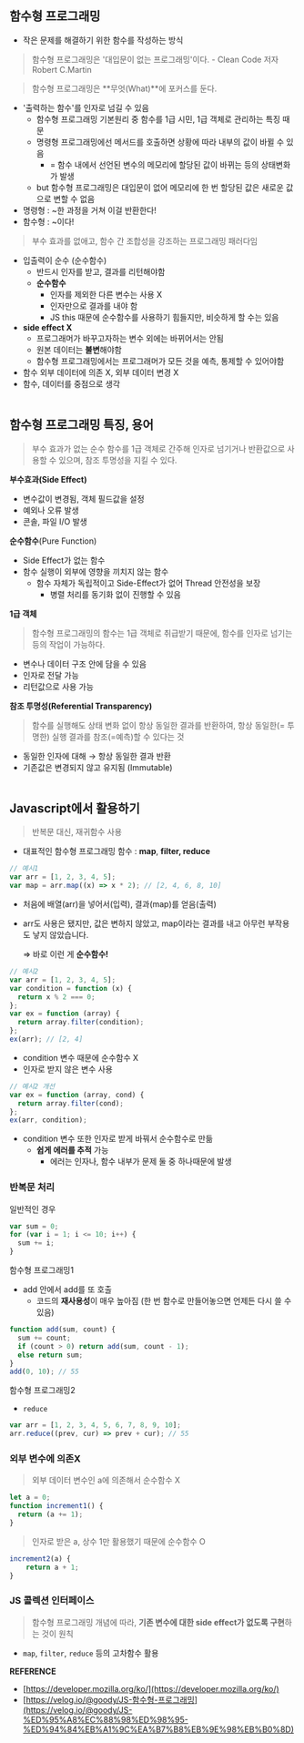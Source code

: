 ## 함수형 프로그래밍

- 작은 문제를 해결하기 위한 함수를 작성하는 방식

> 함수형 프로그래밍은 '대입문이 없는 프로그래밍'이다. - Clean Code 저자 Robert C.Martin

> 함수형 프로그래밍은 **무엇(What)**에 포커스를 둔다.

- '출력하는 함수'를 인자로 넘길 수 있음
  - 함수형 프로그래밍 기본원리 중 함수를 1급 시민, 1급 객체로 관리하는 특징 때문
  - 명령형 프로그래밍에선 메서드를 호출하면 상황에 따라 내부의 값이 바뀔 수 있음
    - = 함수 내에서 선언된 변수의 메모리에 할당된 값이 바뀌는 등의 상태변화가 발생
  - but 함수형 프로그래밍은 대입문이 없어 메모리에 한 번 할당된 값은 새로운 값으로 변할 수 없음
- 명령형 : ~한 과정을 거쳐 이걸 반환한다!
- 함수형 : ~이다!

> 부수 효과를 없애고, 함수 간 조합성을 강조하는 프로그래밍 패러다임

- 입출력이 순수 (순수함수)
  - 반드시 인자를 받고, 결과를 리턴해야함
  - **순수함수**
    - 인자를 제외한 다른 변수는 사용 X
    - 인자만으로 결과를 내야 함
    - JS this 때문에 순수함수를 사용하기 힘들지만, 비슷하게 할 수는 있음
- **side effect X**
  - 프로그래머가 바꾸고자하는 변수 외에는 바뀌어서는 안됨
  - 원본 데이터는 **불변**해야함
  - 함수형 프로그래밍에서는 프로그래머가 모든 것을 예측, 통제할 수 있어야함
- 함수 외부 데이터에 의존 X, 외부 데이터 변경 X
- 함수, 데이터를 중점으로 생각
  <br>
  <br>

## **함수형 프로그래밍 특징, 용어**

> 부수 효과가 없는 순수 함수를 1급 객체로 간주해 인자로 넘기거나 반환값으로 사용할 수 있으며, 참조 투명성을 지킬 수 있다.

**부수효과(Side Effect)**

- 변수값이 변경됨, 객체 필드값을 설정
- 예외나 오류 발생
- 콘솔, 파일 I/O 발생

**순수함수**(Pure Function)

- Side Effect가 없는 함수
- 함수 실행이 외부에 영향을 끼치지 않는 함수
  - 함수 자체가 독립적이고 Side-Effect가 없어 Thread 안전성을 보장
    - 병렬 처리를 동기화 없이 진행할 수 있음

**1급 객체**

> 함수형 프로그래밍의 함수는 1급 객체로 취급받기 때문에, 함수를 인자로 넘기는 등의 작업이 가능하다.

- 변수나 데이터 구조 안에 담을 수 있음
- 인자로 전달 가능
- 리턴값으로 사용 가능

**참조 투명성(Referential Transparency)**

> 함수를 실행해도 상태 변화 없이 항상 동일한 결과를 반환하여,
> 항상 동일한(= 투명한) 실행 결과를 참조(=예측)할 수 있다는 것

- 동일한 인자에 대해 → 항상 동일한 결과 반환
- 기존값은 변경되지 않고 유지됨 (Immutable)
  <br>
  <br>

## Javascript에서 활용하기

> 반복문 대신, 재귀함수 사용

- 대표적인 함수형 프로그래밍 함수 : **map**, **filter, reduce**

```jsx
// 예시1
var arr = [1, 2, 3, 4, 5];
var map = arr.map((x) => x * 2); // [2, 4, 6, 8, 10]
```

- 처음에 배열(arr)을 넣어서(입력), 결과(map)를 얻음(출력)
- arr도 사용은 됐지만, 값은 변하지 않았고, map이라는 결과를 내고 아무런 부작용도 낳지 않았습니다.

  ⇒ 바로 이런 게 **순수함수!**

```jsx
// 예시2
var arr = [1, 2, 3, 4, 5];
var condition = function (x) {
  return x % 2 === 0;
};
var ex = function (array) {
  return array.filter(condition);
};
ex(arr); // [2, 4]
```

- condition 변수 때문에 순수함수 X
- 인자로 받지 않은 변수 사용

```jsx
// 예시2 개선
var ex = function (array, cond) {
  return array.filter(cond);
};
ex(arr, condition);
```

- condition 변수 또한 인자로 받게 바꿔서 순수함수로 만듦
  - **쉽게 에러를 추적** 가능
    - 에러는 인자나, 함수 내부가 문제 둘 중 하나때문에 발생

### 반복문 처리

일반적인 경우

```jsx
var sum = 0;
for (var i = 1; i <= 10; i++) {
  sum += i;
}
```

함수형 프로그래밍1

- add 안에서 add를 또 호출
  - 코드의 **재사용성**이 매우 높아짐 (한 번 함수로 만들어놓으면 언제든 다시 쓸 수 있음)

```jsx
function add(sum, count) {
  sum += count;
  if (count > 0) return add(sum, count - 1);
  else return sum;
}
add(0, 10); // 55
```

함수형 프로그래밍2

- `reduce`

```jsx
var arr = [1, 2, 3, 4, 5, 6, 7, 8, 9, 10];
arr.reduce((prev, cur) => prev + cur); // 55
```

### 외부 변수에 의존X

> 외부 데이터 변수인 a에 의존해서 순수함수 X

```jsx
let a = 0;
function increment1() {
  return (a += 1);
}
```

> 인자로 받은 a, 상수 1만 활용했기 때문에 순수함수 O

```jsx
increment2(a) {
	return a + 1;
}
```

### JS 콜렉션 인터페이스

> 함수형 프로그래밍 개념에 따라, **기존 변수에 대한 side effect가 없도록 구현**하는 것이 원칙

- `map`, `filter`, `reduce` 등의 고차함수 활용

**REFERENCE**

- [https://developer.mozilla.org/ko/](https://developer.mozilla.org/ko/)
- [https://velog.io/@goody/JS-함수형-프로그래밍](https://velog.io/@goody/JS-%ED%95%A8%EC%88%98%ED%98%95-%ED%94%84%EB%A1%9C%EA%B7%B8%EB%9E%98%EB%B0%8D)
